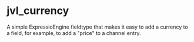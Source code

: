 jvl_currency
============

A simple ExpressioEngine fieldtype that makes it easy to add a currency to a field, for example, to add a "price" to a channel entry.
